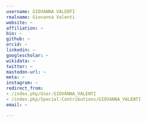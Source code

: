 ```yaml
---
username: GIOVANNA VALENTI
realname: Giovanna Valenti
website: ~
affiliation: ~
bio: ~
github: ~
orcid: ~
linkedin: ~
googlescholar: ~
wikidata: ~
twitter: ~
mastodon-url: ~
meta: ~
instagram: ~
redirect_from:
- /index.php/User:GIOVANNA_VALENTI
- /index.php/Special:Contributions/GIOVANNA_VALENTI
email: ~

---
```

